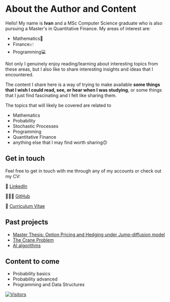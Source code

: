 # About the Author and Content

Hello! My name is **Ivan** and a MSc Computer Science graduate who is also pursuing a Master's in Quantitative Finance. My areas of interest are:

- Mathematics🧮
- Finance📈
- Programming💻

Not only I genuinely enjoy reading/learning about interesting topics from these areas, but I also like to share interesting insights and ideas that I encountered. 

The content I share here is a way of trying to make available **some things that I wish I could read, see, or hear when I was studying**, or some things that I just find fascinating and I felt like sharing them.

The topics that will likely be covered are related to 

- Mathematics
- Probability
- Stochastic Processes
- Programming
- Quantitative Finance
- anything else that I may find worth sharing🙃

## Get in touch

Feel free to get in touch with me through any of my accounts or check out my CV:

💼 [LinkedIn](https://www.linkedin.com/in/ivan-almer/)

🧑🏽‍💻 [GitHub](https://github.com/almer101)

📄 [Curriculum Vitae](https://github.com/almer101/CV/blob/master/Ivan%20Almer%20(Bocconi)%20-%20CV.pdf)

## Past projects

- [Master Thesis: Option Pricing and Hedging under Jump-diffusion model](https://github.com/almer101/master-thesis)
- [The Crane Problem](https://github.com/almer101/crane-problem)
- [AI algorithms](https://github.com/almer101/AI-algorithms)

## Content to come

- Probability basics
- Probability advanced
- Programming and Data Structures

[![Visitors](https://api.visitorbadge.io/api/visitors?path=https%3A%2F%2Falmer101.github.io%2Fintro.html&countColor=%232ccce4&style=flat)](https://visitorbadge.io/status?path=https%3A%2F%2Falmer101.github.io%2Fintro.html)

<!--## Check out the content that is available!

```{tableofcontents}
```
-->